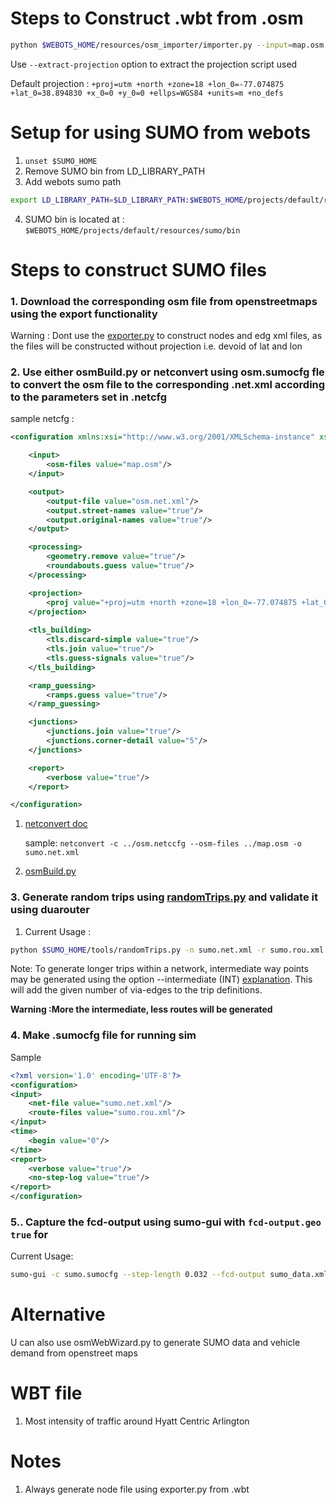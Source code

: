 # Steps to Construct .wbt from .osm 
```bash
python $WEBOTS_HOME/resources/osm_importer/importer.py --input=map.osm --output=webots.wbt
```

Use ```--extract-projection``` option to extract the projection script used

Default projection : ```+proj=utm +north +zone=18 +lon_0=-77.074875 +lat_0=38.894830 +x_0=0 +y_0=0 +ellps=WGS84 +units=m +no_defs```

# Setup for using SUMO from webots
1. ```unset $SUMO_HOME```
2. Remove SUMO bin from LD_LIBRARY_PATH
3. Add webots sumo path 
```bash
export LD_LIBRARY_PATH=$LD_LIBRARY_PATH:$WEBOTS_HOME/projects/default/resources/sumo/bin:$WEBOTS_HOME/lib
```
4. SUMO bin is located at :
    ```$WEBOTS_HOME/projects/default/resources/sumo/bin```


# Steps to construct SUMO files
 
### 1. Download the corresponding osm file from openstreetmaps using the export functionality 

Warning : Dont use the [exporter.py]($WEBOTS_HOME/resources/sumo_exporter/exporter.py) to construct nodes and edg xml files, as the files will be constructed without projection i.e. devoid of lat and lon


### 2. Use either osmBuild.py or netconvert using osm.sumocfg fle to convert the osm file to the corresponding .net.xml according to the parameters set in .netcfg

sample netcfg : 
```xml
<configuration xmlns:xsi="http://www.w3.org/2001/XMLSchema-instance" xsi:noNamespaceSchemaLocation="http://sumo.dlr.de/xsd/netconvertConfiguration.xsd">

    <input>
        <osm-files value="map.osm"/>
    </input>

    <output>
        <output-file value="osm.net.xml"/>
        <output.street-names value="true"/>
        <output.original-names value="true"/>
    </output>

    <processing>
        <geometry.remove value="true"/>
        <roundabouts.guess value="true"/>
    </processing>

    <projection>
        <proj value="+proj=utm +north +zone=18 +lon_0=-77.074875 +lat_0=38.894830 +x_0=0 +y_0=0 +ellps=WGS84 +units=m +no_defs"/>
    </projection>
    
    <tls_building>
        <tls.discard-simple value="true"/>
        <tls.join value="true"/>
        <tls.guess-signals value="true"/>
    </tls_building>

    <ramp_guessing>
        <ramps.guess value="true"/>
    </ramp_guessing>

    <junctions>
        <junctions.join value="true"/>
        <junctions.corner-detail value="5"/>
    </junctions>

    <report>
        <verbose value="true"/>
    </report>

</configuration>

```

1. [netconvert doc](https://sumo.dlr.de/docs/netconvert.html)

    sample: ```netconvert -c ../osm.netccfg --osm-files ../map.osm -o sumo.net.xml```

2. [osmBuild.py](https://sumo.dlr.de/docs/Tools/Import/OSM.html)

### 3. Generate random trips using [randomTrips.py](https://sumo.dlr.de/docs/Tools/Trip.html) and validate it using duarouter
1. Current Usage : 

```bash    
python $SUMO_HOME/tools/randomTrips.py -n sumo.net.xml -r sumo.rou.xml -b 0 -e 10000 -p 20 --min-distance 25 --fringe-factor 4 --random --intermediate 40  
```
Note: To generate longer trips within a network, intermediate way points may be generated using the option --intermediate (INT) [explanation](https://sumo.dlr.de/docs/Definition_of_Vehicles%2C_Vehicle_Types%2C_and_Routes.html#incomplete_routes_trips_and_flows). This will add the given number of via-edges to the trip definitions.

**Warning :More the intermediate, less routes will be generated**

### 4. Make .sumocfg file for running sim
Sample

```xml
<?xml version='1.0' encoding='UTF-8'?>
<configuration>
<input>
    <net-file value="sumo.net.xml"/>
    <route-files value="sumo.rou.xml"/>
</input>
<time>
    <begin value="0"/>
</time>
<report>
    <verbose value="true"/>
    <no-step-log value="true"/>
</report>
</configuration>
```
### 5.. Capture the fcd-output using sumo-gui with `fcd-output.geo true` for 
Current Usage:

```bash
sumo-gui -c sumo.sumocfg --step-length 0.032 --fcd-output sumo_data.xml --fcd-output.geo true
```
# Alternative
U can also use osmWebWizard.py to generate SUMO data and vehicle demand from openstreet maps

# WBT file
1. Most intensity of traffic around Hyatt Centric Arlington

# Notes
1. Always generate node file using exporter.py from .wbt